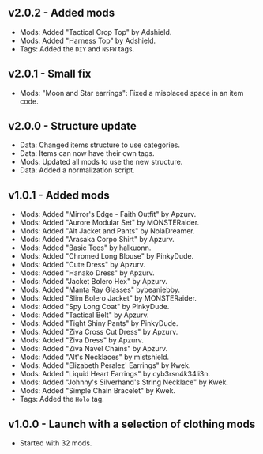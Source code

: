 ## v2.0.2 - Added mods
- Mods: Added "Tactical Crop Top" by Adshield.
- Mods: Added "Harness Top" by Adshield.
- Tags: Added the `DIY` and `NSFW` tags.

## v2.0.1 - Small fix
- Mods: "Moon and Star earrings": Fixed a misplaced space in an item code.
 
## v2.0.0 - Structure update
- Data: Changed items structure to use categories.
- Data: Items can now have their own tags.
- Mods: Updated all mods to use the new structure.
- Data: Added a normalization script.

## v1.0.1 - Added mods
- Mods: Added "Mirror's Edge - Faith Outfit" by Apzurv.
- Mods: Added "Aurore Modular Set" by MONSTERaider.
- Mods: Added "Alt Jacket and Pants" by NolaDreamer.
- Mods: Added "Arasaka Corpo Shirt" by Apzurv.
- Mods: Added "Basic Tees" by halkuonn.
- Mods: Added "Chromed Long Blouse" by PinkyDude.
- Mods: Added "Cute Dress" by Apzurv.
- Mods: Added "Hanako Dress" by Apzurv.
- Mods: Added "Jacket Bolero Hex" by Apzurv. 
- Mods: Added "Manta Ray Glasses" bybeaniebby.
- Mods: Added "Slim Bolero Jacket" by MONSTERaider.
- Mods: Added "Spy Long Coat" by PinkyDude.
- Mods: Added "Tactical Belt" by Apzurv.
- Mods: Added "Tight Shiny Pants" by PinkyDude.
- Mods: Added "Ziva Cross Cut Dress" by Apzurv.
- Mods: Added "Ziva Dress" by Apzurv.
- Mods: Added "Ziva Navel Chains" by Apzurv.
- Mods: Added "Alt's Necklaces" by mistshield.
- Mods: Added "Elizabeth Peralez' Earrings" by Kwek.
- Mods: Added "Liquid Heart Earrings" by cyb3rsn4k34li3n.
- Mods: Added "Johnny's Silverhand's String Necklace" by Kwek.
- Mods: Added "Simple Chain Bracelet" by Kwek.
- Tags: Added the `Holo` tag.

## v1.0.0 - Launch with a selection of clothing mods 
- Started with 32 mods.
